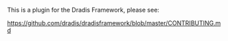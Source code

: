 This is a plugin for the Dradis Framework, please see:

https://github.com/dradis/dradisframework/blob/master/CONTRIBUTING.md
